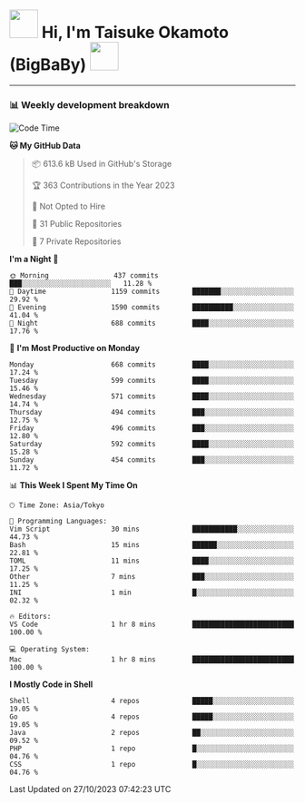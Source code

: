 <!-- Title -->
<h1>
    <img src="https://media.tenor.com/TlyRveJkgo4AAAAi/cloud-cloud-strife.gif" width="50"/> 
    Hi, I'm Taisuke Okamoto (BigBaBy) 
    <img src="https://media.tenor.com/TlyRveJkgo4AAAAi/cloud-cloud-strife.gif" width="50"/>
</h1>

---

<h3> 📊 Weekly development breakdown </h3>
<!-- waka-readme-stats -->

<!--START_SECTION:waka-->
![Code Time](http://img.shields.io/badge/Code%20Time-1%2C642%20hrs%208%20mins-blue)

**🐱 My GitHub Data** 

> 📦 613.6 kB Used in GitHub's Storage 
 > 
> 🏆 363 Contributions in the Year 2023
 > 
> 🚫 Not Opted to Hire
 > 
> 📜 31 Public Repositories 
 > 
> 🔑 7 Private Repositories 
 > 
**I'm a Night 🦉** 

```text
🌞 Morning                437 commits         ███░░░░░░░░░░░░░░░░░░░░░░   11.28 % 
🌆 Daytime                1159 commits        ███████░░░░░░░░░░░░░░░░░░   29.92 % 
🌃 Evening                1590 commits        ██████████░░░░░░░░░░░░░░░   41.04 % 
🌙 Night                  688 commits         ████░░░░░░░░░░░░░░░░░░░░░   17.76 % 
```
📅 **I'm Most Productive on Monday** 

```text
Monday                   668 commits         ████░░░░░░░░░░░░░░░░░░░░░   17.24 % 
Tuesday                  599 commits         ████░░░░░░░░░░░░░░░░░░░░░   15.46 % 
Wednesday                571 commits         ████░░░░░░░░░░░░░░░░░░░░░   14.74 % 
Thursday                 494 commits         ███░░░░░░░░░░░░░░░░░░░░░░   12.75 % 
Friday                   496 commits         ███░░░░░░░░░░░░░░░░░░░░░░   12.80 % 
Saturday                 592 commits         ████░░░░░░░░░░░░░░░░░░░░░   15.28 % 
Sunday                   454 commits         ███░░░░░░░░░░░░░░░░░░░░░░   11.72 % 
```


📊 **This Week I Spent My Time On** 

```text
🕑︎ Time Zone: Asia/Tokyo

💬 Programming Languages: 
Vim Script               30 mins             ███████████░░░░░░░░░░░░░░   44.73 % 
Bash                     15 mins             ██████░░░░░░░░░░░░░░░░░░░   22.81 % 
TOML                     11 mins             ████░░░░░░░░░░░░░░░░░░░░░   17.25 % 
Other                    7 mins              ███░░░░░░░░░░░░░░░░░░░░░░   11.25 % 
INI                      1 min               █░░░░░░░░░░░░░░░░░░░░░░░░   02.32 % 

🔥 Editors: 
VS Code                  1 hr 8 mins         █████████████████████████   100.00 % 

💻 Operating System: 
Mac                      1 hr 8 mins         █████████████████████████   100.00 % 
```

**I Mostly Code in Shell** 

```text
Shell                    4 repos             █████░░░░░░░░░░░░░░░░░░░░   19.05 % 
Go                       4 repos             █████░░░░░░░░░░░░░░░░░░░░   19.05 % 
Java                     2 repos             ██░░░░░░░░░░░░░░░░░░░░░░░   09.52 % 
PHP                      1 repo              █░░░░░░░░░░░░░░░░░░░░░░░░   04.76 % 
CSS                      1 repo              █░░░░░░░░░░░░░░░░░░░░░░░░   04.76 % 
```




 Last Updated on 27/10/2023 07:42:23 UTC
<!--END_SECTION:waka-->
